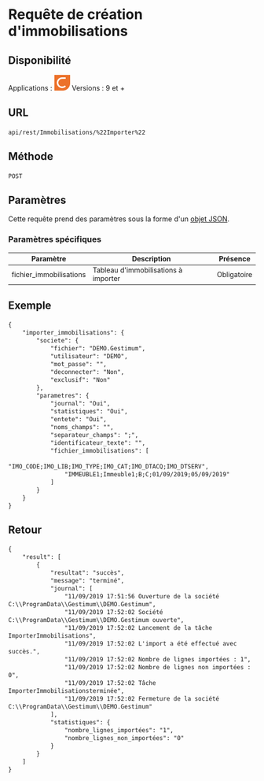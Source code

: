 # Requête de création d'immobilisations


## Disponibilité


Applications : ![](../GestionComptable32.png) 
Versions : 9 et +


## URL

``
api/rest/Immobilisations/%22Importer%22
``

## Méthode

``
POST
``

## Paramètres


Cette requête prend des paramètres sous la forme d'un [objet JSON](../ObjetJSONParametreRequetes.md).


### Paramètres spécifiques







| Paramètre | Description | Présence |
|---|---|---|
| fichier\_immobilisations | Tableau d'immobilisations à importer | Obligatoire |


## Exemple

````
{
    "importer_immobilisations": {
        "societe": {
            "fichier": "DEMO.Gestimum",
            "utilisateur": "DEMO",
            "mot_passe": "",
            "deconnecter": "Non",
            "exclusif": "Non"
        },
        "parametres": {
            "journal": "Oui",
            "statistiques": "Oui",
            "entete": "Oui",
            "noms_champs": "",
            "separateur_champs": ";",
            "identificateur_texte": "",
            "fichier_immobilisations": [
                "IMO_CODE;IMO_LIB;IMO_TYPE;IMO_CAT;IMO_DTACQ;IMO_DTSERV",
                "IMMEUBLE1;Immeuble1;B;C;01/09/2019;05/09/2019"
            ]
        }
    }
}
````


## Retour

````
{
    "result": [
        {
            "resultat": "succès",
            "message": "terminé",
            "journal": [
                "11/09/2019 17:51:56 Ouverture de la société C:\\ProgramData\\Gestimum\\DEMO.Gestimum",
                "11/09/2019 17:52:02 Société C:\\ProgramData\\Gestimum\\DEMO.Gestimum ouverte",
                "11/09/2019 17:52:02 Lancement de la tâche ImporterImmobilisations",
                "11/09/2019 17:52:02 L'import a été effectué avec succès.",
                "11/09/2019 17:52:02 Nombre de lignes importées : 1",
                "11/09/2019 17:52:02 Nombre de lignes non importées : 0",
                "11/09/2019 17:52:02 Tâche ImporterImmobilisationsterminée",
                "11/09/2019 17:52:02 Fermeture de la société C:\\ProgramData\\Gestimum\\DEMO.Gestimum"
            ],
            "statistiques": {
                "nombre_lignes_importées": "1",
                "nombre_lignes_non_importées": "0"
            }
        }
    ]
}
````